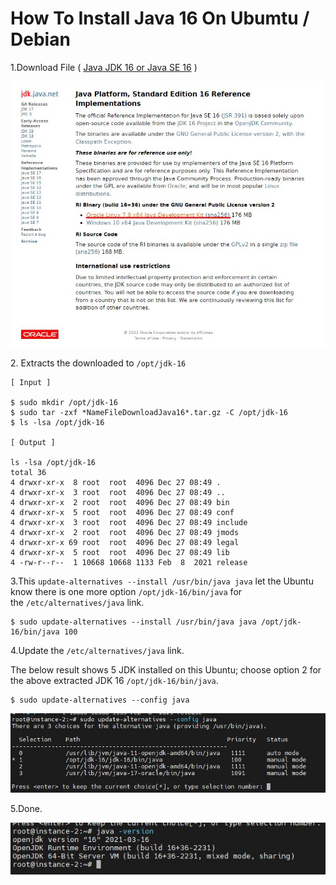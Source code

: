 # How To Install Java 16 On Ubumtu / Debian

1.Download File ( [Java JDK 16 or Java SE 16](https://jdk.java.net/) )

  

![](./e4d1854b-1cdf-40ad-a905-06468b4c6fd7.jpg)

  

2. Extracts the downloaded to `/opt/jdk-16` 

  

```
[ Input ]

$ sudo mkdir /opt/jdk-16
$ sudo tar -zxf *NameFileDownloadJava16*.tar.gz -C /opt/jdk-16
$ ls -lsa /opt/jdk-16

[ Output ]

ls -lsa /opt/jdk-16
total 36
4 drwxr-xr-x  8 root  root  4096 Dec 27 08:49 .
4 drwxr-xr-x  3 root  root  4096 Dec 27 08:49 ..
4 drwxr-xr-x  2 root  root  4096 Dec 27 08:49 bin
4 drwxr-xr-x  5 root  root  4096 Dec 27 08:49 conf
4 drwxr-xr-x  3 root  root  4096 Dec 27 08:49 include
4 drwxr-xr-x  2 root  root  4096 Dec 27 08:49 jmods
4 drwxr-xr-x 69 root  root  4096 Dec 27 08:49 legal
4 drwxr-xr-x  5 root  root  4096 Dec 27 08:49 lib
4 -rw-r--r--  1 10668 10668 1133 Feb  8  2021 release

```

  

3.This `update-alternatives --install /usr/bin/java java` let the Ubuntu know there is one more option `/opt/jdk-16/bin/java` for the `/etc/alternatives/java` link.

  

```
$ sudo update-alternatives --install /usr/bin/java java /opt/jdk-16/bin/java 100

```

  

  

4.Update the `/etc/alternatives/java` link.

The below result shows 5 JDK installed on this Ubuntu; choose option 2 for the above extracted JDK 16 `/opt/jdk-16/bin/java`.

  

```
$ sudo update-alternatives --config java
```

  

  

![](./7803b2de-b993-4d49-b0d9-38c2b3419671.jpg)  

  

5.Done.

  

![](./eef5fe04-66fb-4e91-8289-7e2877645f10.jpg)
